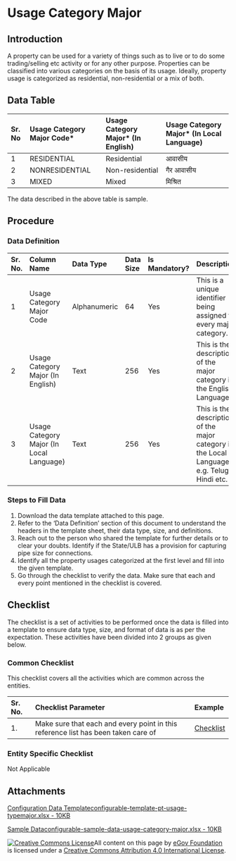 # Usage Category Major

## Introduction <a id="introduction"></a>

A property can be used for a variety of things such as to live or to do some trading/selling etc activity or for any other purpose. Properties can be classified into various categories on the basis of its usage. Ideally, property usage is categorized as residential, non-residential or a mix of both.

## Data Table <a id="data-table"></a>

| Sr. No | Usage Category Major Code\* | Usage Category Major\* \(In English\) | Usage Category Major\* \(In Local Language\) |
| :--- | :--- | :--- | :--- |
| 1 | RESIDENTIAL | Residential | आवासीय |
| 2 | NONRESIDENTIAL | Non-residential | गैर आवासीय |
| 3 | MIXED | Mixed | मिश्रित |

The data described in the above table is sample.

## Procedure <a id="procedure"></a>

### Data Definition <a id="data-definition"></a>

| Sr. No. | Column Name | Data Type | Data Size | Is Mandatory? | Description |
| :--- | :--- | :--- | :--- | :--- | :--- |
| 1 | Usage Category Major Code | Alphanumeric | 64 | Yes | This is a unique identifier being assigned to every major category. |
| 2 | Usage Category Major \(In English\) | Text | 256 | Yes | This is the description of the major category in the English Language. |
| 3 | Usage Category Major \(In Local Language\) | Text | 256 | Yes | This is the description of the major category in the Local Language e.g. Telugu, Hindi etc. |

### Steps to Fill Data <a id="steps-to-fill-data"></a>

1. Download the data template attached to this page.
2. Refer to the ‘Data Definition’ section of this document to understand the headers in the template sheet, their data type, size, and definitions.
3. Reach out to the person who shared the template for further details or to clear your doubts. Identify if the State/ULB has a provision for capturing pipe size for connections.
4. Identify all the property usages categorized at the first level and fill into the given template.
5. Go through the checklist to verify the data. Make sure that each and every point mentioned in the checklist is covered.

## Checklist <a id="checklist"></a>

The checklist is a set of activities to be performed once the data is filled into a template to ensure data type, size, and format of data is as per the expectation. These activities have been divided into 2 groups as given below.

### Common Checklist <a id="common-checklist"></a>

This checklist covers all the activities which are common across the entities.

| Sr. No. | Checklist Parameter | Example |
| :--- | :--- | :--- |
| 1. | Make sure that each and every point in this reference list has been taken care of | ​[Checklist](https://docs.digit.org/configure-digit/configuring-master-data-templates/module-setup/common-config/checklist)​ |

### Entity Specific Checklist <a id="entity-specific-checklist"></a>

Not Applicable

## Attachments <a id="attachments"></a>

[Configuration Data Templateconfigurable-template-pt-usage-typemajor.xlsx - 10KB](https://firebasestorage.googleapis.com/v0/b/gitbook-28427.appspot.com/o/assets%2F-MERG_iQW5oN4ukgXP8K%2Fsync%2F6d1723f4e92bb444dcd7e9c7c9767cd5a255f977.xlsx?generation=1602050607974858&alt=media)

[Sample Dataconfigurable-sample-data-usage-category-major.xlsx - 10KB](https://firebasestorage.googleapis.com/v0/b/gitbook-28427.appspot.com/o/assets%2F-MERG_iQW5oN4ukgXP8K%2Fsync%2F029d39d63fc3fe5d987e67b05fe4d6ff4ca9c19d.xlsx?generation=1602050608003319&alt=media)



 [![Creative Commons License](https://i.creativecommons.org/l/by/4.0/80x15.png)](http://creativecommons.org/licenses/by/4.0/)All content on this page by [eGov Foundation ](https://egov.org.in/)is licensed under a [Creative Commons Attribution 4.0 International License](http://creativecommons.org/licenses/by/4.0/).

